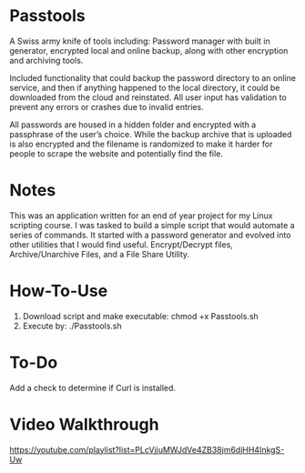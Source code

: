 # Passtools
A Swiss army knife of tools including: Password manager with built in generator, encrypted local and online backup, along with other encryption and archiving tools.

Included functionality that could backup the password directory to an online service, and then if anything happened to the local directory, it could be downloaded from the cloud and reinstated. All user input has validation to prevent any errors or crashes due to invalid entries. 

All passwords are housed in a hidden folder and encrypted with a passphrase of the user’s choice. While the backup archive that is uploaded is also encrypted and the filename is randomized to make it harder for people to scrape the website and potentially find the file.

# Notes
This was an application written for an end of year project for my Linux scripting course. I was tasked to build a simple script that would automate a series of commands. It started with a password generator and evolved into other utilities that I would find useful. Encrypt/Decrypt files, Archive/Unarchive Files, and a File Share Utility. 

# How-To-Use
1. Download script and make executable: chmod +x Passtools.sh
2. Execute by: ./Passtools.sh

# To-Do
Add a check to determine if Curl is installed.

# Video Walkthrough 
https://youtube.com/playlist?list=PLcVjjuMWJdVe4ZB38jm6djHH4InkgS-Uw
